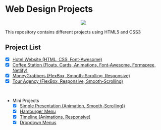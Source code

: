 # Web Design Projects

<p align="center">
		<img src="https://bit.ly/31qm7XQ"/>
</p>

This repository contains different projects using HTML5 and CSS3

## Project List

- [x] [Hotel Website (HTML, CSS, Font-Awesome)](https://hotel-tlv-simple.netlify.app/)
- [x] [Coffee Station (Floats, Cards, Animations, Font-Awesome, Formspree, Netlify)](https://explode-at-coffee-station.netlify.app/)
- [x] [MoneyGrabbers (FlexBox, Smooth-Scrolling, Responsive)](https://moneygrabbersinc.netlify.app/)
- [x] [Tour Agency (FlexBox, Responsive, Smooth-Scrolling)](https://one-way-romantic-ride.netlify.app/)

<br>

- Mini Projects
  - [x] [Simple Presentation (Animation, Smooth-Scrolling))](https://simple-presentation.netlify.app/)
  - [x] [Hamburger Menu](https://ham-menu.netlify.app/)
  - [x] [Timeline (Animations, Responsive)](https://nostalgic-timeline.netlify.app/)
  - [x] [Dropdown Menus](https://agitated-dropdown.netlify.app/)